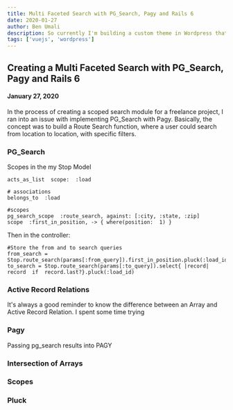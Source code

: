 ```yaml
---
title: Multi Faceted Search with PG_Search, Pagy and Rails 6
date: 2020-01-27
author: Ben Umali
description: So currently I'm building a custom theme in Wordpress that implements Vue with completely replacing the front end. Here's how I build a dropdown component in Vue...
tags: ['vuejs', 'wordpress']
---
```


## Creating a Multi Faceted Search with PG_Search, Pagy and Rails 6

#### January 27, 2020

In the process of creating a scoped search module for a freelance project, I ran into an issue with implementing PG_Search with Pagy. Basically, the concept was to build a Route Search function, where a user could search from location to location, with specific filters.

### PG_Search

Scopes in the my Stop Model

```
acts_as_list  scope:  :load

# associations
belongs_to  :load

#scopes
pg_search_scope  :route_search, against: [:city, :state, :zip]
scope  :first_in_position, -> { where(position:  1) }
```

Then in the controller:

```
#Store the from and to search queries
from_search = Stop.route_search(params[:from_query]).first_in_position.pluck(:load_id)
to_search = Stop.route_search(params[:to_query]).select{ |record| record  if  record.last?}.pluck(:load_id)
```

### Active Record Relations

It's always a good reminder to know the difference between an Array and Active Record Relation. I spent some time trying

### Pagy

Passing pg_search results into PAGY

### Intersection of Arrays

### Scopes

### Pluck
